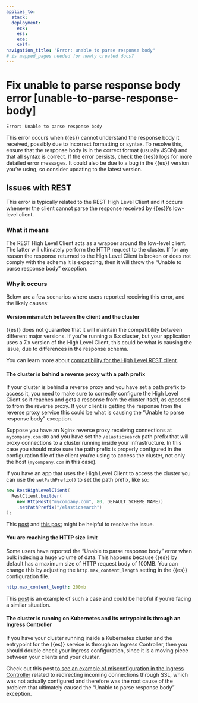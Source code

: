 ```yaml
---
applies_to:
  stack: 
  deployment:
    eck: 
    ess: 
    ece: 
    self: 
navigation_title: "Error: unable to parse response body"
# is mapped_pages needed for newly created docs?
---
```


# Fix unable to parse response body error [unable-to-parse-response-body]

```console
Error: Unable to parse response body
```

This error occurs when {{es}} cannot understand the response body it received, possibly due to incorrect formatting or syntax. To resolve this, ensure that the response body is in the correct format (usually JSON) and that all syntax is correct. If the error persists, check the {{es}} logs for more detailed error messages. It could also be due to a bug in the {{es}} version you’re using, so consider updating to the latest version.

## Issues with REST

This error is typically related to the REST High Level Client and it occurs whenever the client cannot parse the response received by {{es}}’s low-level client.

### What it means

The REST High Level Client acts as a wrapper around the low-level client. The latter will ultimately perform the HTTP request to the cluster. If for any reason the response returned to the High Level Client is broken or does not comply with the schema it is expecting, then it will throw the “Unable to parse response body” exception.

### Why it occurs

Below are a few scenarios where users reported receiving this error, and the likely causes:

#### Version mismatch between the client and the cluster

{{es}} does not guarantee that it will maintain the compatibility between different major versions. If you’re running a 6.x cluster, but your application uses a 7.x version of the High Level Client, this could be what is causing the issue, due to differences in the response schema.

You can learn more about [compatibility for the High Level REST client](https://www.elastic.co/guide/en/elasticsearch/client/java-rest/current/java-rest-high-compatibility.html).

#### The cluster is behind a reverse proxy with a path prefix

If your cluster is behind a reverse proxy and you have set a path prefix to access it, you need to make sure to correctly configure the High Level Client so it reaches and gets a response from the cluster itself, as opposed to from the reverse proxy. If your client is getting the response from the reverse proxy service this could be what is causing the “Unable to parse response body” exception.

Suppose you have an Nginx reverse proxy receiving connections at `mycompany.com:80` and you have set the `/elasticsearch` path prefix that will proxy connections to a cluster running inside your infrastructure. In this case you should make sure the path prefix is properly configured in the configuration file of the client you’re using to access the cluster, not only the host (`mycompany.com` in this case).

If you have an app that uses the High Level Client to access the cluster you can use the `setPathPrefix()` to set the path prefix, like so:

```java
new RestHighLevelClient(
  RestClient.builder(
    new HttpHost("mycompany.com", 80, DEFAULT_SCHEME_NAME))
    .setPathPrefix("/elasticsearch")
);
```

This [post](https://discuss.elastic.co/t/resthighlevelclient-accessing-an-elastic-http-endpoint-behind-reverse-proxy/117306) and [this post](https://discuss.elastic.co/t/issue-with-highlevelrestclient-with-the-host-xyz-com-8080-elasticsearch/186384) might be helpful to resolve the issue.

#### You are reaching the HTTP size limit

Some users have reported the “Unable to parse response body” error when bulk indexing a huge volume of data. This happens because {{es}} by default has a maximum size of HTTP request body of 100MB. You can change this by adjusting the `http.max_content_length` setting in the {{es}} configuration file.

```yaml
http.max_content_length: 200mb
```

This [post](https://discuss.elastic.co/t/bulk-indexing-with-java-high-level-rest-client-gives-error-unable-to-parse-response-body/161696) is an example of such a case and could be helpful if you’re facing a similar situation.

#### The cluster is running on Kubernetes and its entrypoint is through an Ingress Controller

If you have your cluster running inside a Kubernetes cluster and the entrypoint for the {{es}} service is through an Ingress Controller, then you should double check your Ingress configuration, since it is a moving piece between your clients and your cluster.

Check out this post [to see an example of misconfiguration in the Ingress Controller](https://discuss.elastic.co/t/resthighlevelclient-unable-to-parse-response-body/240809) related to redirecting incoming connections through SSL, which was not actually configured and therefore was the root cause of the problem that ultimately caused the “Unable to parse response body” exception.

